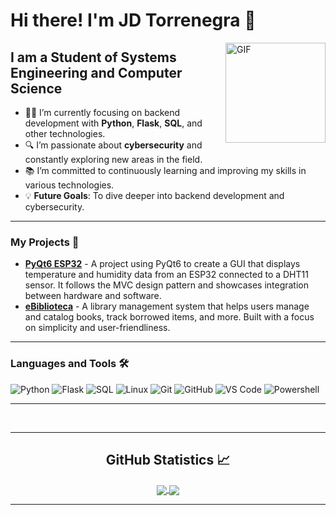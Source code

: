 # Hi there! I'm JD Torrenegra 👋

<img align="right" alt="GIF" height="160px" src="https://media.giphy.com/media/du3J3cXyzhj75IOgvA/giphy.gif" />

## I am a Student of Systems Engineering and Computer Science

- 👨‍💻 I’m currently focusing on backend development with **Python**, **Flask**, **SQL**, and other technologies.
- 🔍 I’m passionate about **cybersecurity** and constantly exploring new areas in the field.
- 📚 I’m committed to continuously learning and improving my skills in various technologies.
- 💡 **Future Goals**: To dive deeper into backend development and cybersecurity.

---

### My Projects 🚀

- [**PyQt6 ESP32**](https://github.com/jdtorrenegrap/pyqt6-esp32) - A project using PyQt6 to create a GUI that displays temperature and humidity data from an ESP32 connected to a DHT11 sensor. It follows the MVC design pattern and showcases integration between hardware and software.
- [**eBiblioteca**](https://github.com/jdtorrenegrap/eBiblioteca) - A library management system that helps users manage and catalog books, track borrowed items, and more. Built with a focus on simplicity and user-friendliness.

---

### Languages and Tools 🛠 

![Python](http://img.shields.io/badge/-Python-3776AB?style=flat-square&logo=python&logoColor=ffffff)
![Flask](https://img.shields.io/badge/-Flask-000000?style=flat-square&logo=flask&logoColor=ffffff)
![SQL](https://img.shields.io/badge/-SQL-CC2927?style=flat-square&logo=microsoft-sql-server&logoColor=ffffff)
![Linux](https://img.shields.io/badge/-Linux-FCC624?style=flat-square&logo=linux&logoColor=black)
![Git](https://img.shields.io/badge/-Git-%23F05032?style=flat-square&logo=git&logoColor=%23ffffff)
![GitHub](https://img.shields.io/badge/-GitHub-181717?style=flat-square&logo=github)
![VS Code](http://img.shields.io/badge/-VS%20Code-007ACC?style=flat-square&logo=visual-studio-code&logoColor=ffffff)
![Powershell](http://img.shields.io/badge/-Powershell-5391FE?style=flat-square&logo=powershell&logoColor=ffffff)

---
<br />

---

<h2 align="center"> GitHub Statistics 📈 </h2>
  
<div align="center"> 
  <a href="">
    <img align="center" src="https://github-readme-stats-sigma-five.vercel.app/api?username=jdtorrenegrap&show_icons=true&include_all_commits=true&count_private=true&theme=react&line_height=40" />
  </a>
  <a href="">
    <img align="center" src="https://github-readme-stats.vercel.app/api/top-langs/?username=jdtorrenegrap&theme=react&line_height=40&hide=css"/>
  </a>
</div>

---
